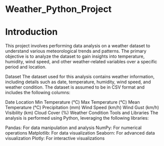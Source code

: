 # Weather_Python_Project

# Introduction
This project involves performing data analysis on a weather dataset to understand various meteorological trends and patterns. The primary objective is to analyze the dataset to gain insights into temperature, humidity, wind speed, and other weather-related variables over a specific period and location.

Dataset
The dataset used for this analysis contains weather information, including details such as date, temperature, humidity, wind speed, and weather condition. The dataset is assumed to be in CSV format and includes the following columns:

Date
Location
Min Temperature (°C)
Max Temperature (°C)
Mean Temperature (°C)
Precipitation (mm)
Wind Speed (km/h)
Wind Gust (km/h)
Visibility (km)
Cloud Cover (%)
Weather Condition
Tools and Libraries
The analysis is performed using Python, leveraging the following libraries:

Pandas: For data manipulation and analysis
NumPy: For numerical operations
Matplotlib: For data visualization
Seaborn: For advanced data visualization
Plotly: For interactive visualizations
